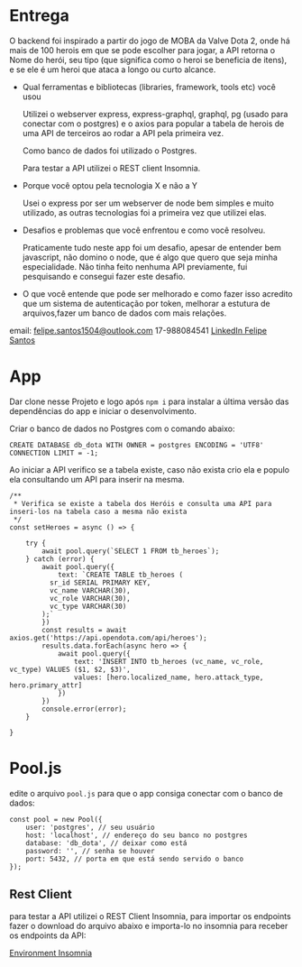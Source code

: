 # Entrega

O backend foi inspirado a partir do jogo de MOBA da Valve Dota 2, onde há mais de 100 herois em que se pode escolher para jogar, a API retorna o Nome do herói, seu tipo (que significa como o heroi se beneficia de itens), e se ele é um heroi que ataca a longo ou curto alcance.

- Qual ferramentas e bibliotecas (libraries, framework, tools etc) você usou
	
	Utilizei o webserver express, express-graphql, graphql, pg (usado para conectar com o postgres) e o axios para popular a tabela de herois de uma API de terceiros ao rodar a API pela primeira vez.

    Como banco de dados foi utilizado o Postgres.
	
	Para testar a API utilizei o REST client Insomnia.
    
- Porque você optou pela tecnologia X e não a Y

	Usei o express por ser um webserver de node bem simples e muito utilizado, as outras tecnologias foi a primeira vez que utilizei elas.

- Desafios e problemas que você enfrentou e como você resolveu.

	Praticamente tudo neste app foi um desafio, apesar de entender bem javascript, não domino o node, que é algo que quero que seja minha especialidade. Não tinha feito nenhuma API previamente, fui pesquisando e consegui fazer este desafio.

- O que você entende que pode ser melhorado e como fazer isso
	acredito que um sistema de autenticação por token, melhorar a estutura de arquivos,fazer um banco de dados com mais relações.

email: felipe.santos1504@outlook.com 17-988084541
[LinkedIn Felipe Santos](https://www.linkedin.com/in/felipecarlos1504/)

# App

Dar clone nesse Projeto e logo após `npm i` para instalar a última versão das dependências do app e iniciar o desenvolvimento.


Criar o banco de dados no Postgres com o comando abaixo: 

``
CREATE DATABASE db_dota WITH OWNER = postgres ENCODING = 'UTF8' CONNECTION LIMIT = -1;
``

Ao iniciar a API verifico se a tabela existe, caso não exista crio ela e populo ela consultando um API para inserir na mesma.

```
/**
 * Verifica se existe a tabela dos Heróis e consulta uma API para inseri-los na tabela caso a mesma não exista
 */
const setHeroes = async () => {

    try {
        await pool.query(`SELECT 1 FROM tb_heroes`);
    } catch (error) {
        await pool.query({
            text: `CREATE TABLE tb_heroes (
          sr_id SERIAL PRIMARY KEY,
          vc_name VARCHAR(30),
          vc_role VARCHAR(30),
          vc_type VARCHAR(30)
        );`
        })
        const results = await axios.get('https://api.opendota.com/api/heroes');
        results.data.forEach(async hero => {
            await pool.query({
                text: 'INSERT INTO tb_heroes (vc_name, vc_role, vc_type) VALUES ($1, $2, $3)',
                values: [hero.localized_name, hero.attack_type, hero.primary_attr]
            })
        })
        console.error(error);
    }

}
```

# Pool.js

edite o arquivo `pool.js` para que o app consiga conectar com o banco de dados:

```
const pool = new Pool({
    user: 'postgres', // seu usuário
    host: 'localhost', // endereço do seu banco no postgres
    database: 'db_dota', // deixar como está
    password: '', // senha se houver
    port: 5432, // porta em que está sendo servido o banco
});
```

## Rest Client

para testar a API utilizei o REST Client Insomnia, para importar os endpoints fazer o download do arquivo abaixo e importa-lo no insomnia para receber os endpoints da API:

[Environment Insomnia](https://drive.google.com/open?id=1cO_cTcfHDKqjGFa1AZw17Tkylx5UPLNq)